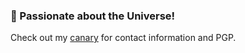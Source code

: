 ### 🌌 Passionate about the Universe!

Check out my [canary](CANARY.md) for contact information and PGP.
